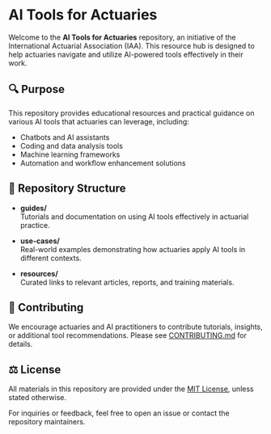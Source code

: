 # AI Tools for Actuaries

Welcome to the **AI Tools for Actuaries** repository, an initiative of the International Actuarial Association (IAA). This resource hub is designed to help actuaries navigate and utilize AI-powered tools effectively in their work.

## 🔍 Purpose

This repository provides educational resources and practical guidance on various AI tools that actuaries can leverage, including:
- Chatbots and AI assistants
- Coding and data analysis tools
- Machine learning frameworks
- Automation and workflow enhancement solutions

## 📁 Repository Structure

- **guides/**  
  Tutorials and documentation on using AI tools effectively in actuarial practice.

- **use-cases/**  
  Real-world examples demonstrating how actuaries apply AI tools in different contexts.

- **resources/**  
  Curated links to relevant articles, reports, and training materials.

## 🤝 Contributing

We encourage actuaries and AI practitioners to contribute tutorials, insights, or additional tool recommendations. Please see [CONTRIBUTING.md](CONTRIBUTING.md) for details.

## ⚖️ License

All materials in this repository are provided under the [MIT License](LICENSE), unless stated otherwise.

For inquiries or feedback, feel free to open an issue or contact the repository maintainers.
